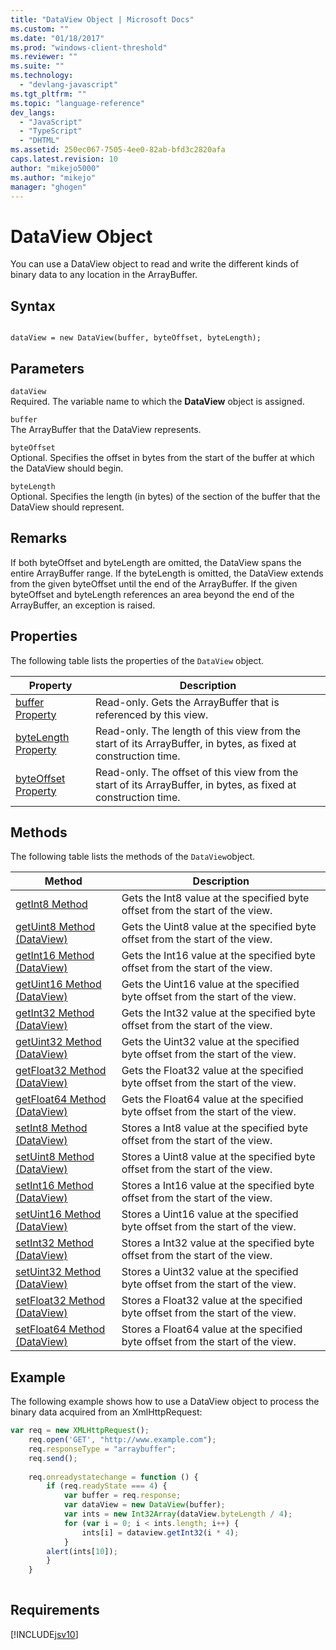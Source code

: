 ```yaml
---
title: "DataView Object | Microsoft Docs"
ms.custom: ""
ms.date: "01/18/2017"
ms.prod: "windows-client-threshold"
ms.reviewer: ""
ms.suite: ""
ms.technology: 
  - "devlang-javascript"
ms.tgt_pltfrm: ""
ms.topic: "language-reference"
dev_langs: 
  - "JavaScript"
  - "TypeScript"
  - "DHTML"
ms.assetid: 250ec067-7505-4ee0-82ab-bfd3c2820afa
caps.latest.revision: 10
author: "mikejo5000"
ms.author: "mikejo"
manager: "ghogen"
---
```

# DataView Object
You can use a DataView object to read and write the different kinds of binary data to any location in the ArrayBuffer.  
  
## Syntax  
  
```  
  
dataView = new DataView(buffer, byteOffset, byteLength);  
```  
  
## Parameters  
 `dataView`  
 Required. The variable name to which the **DataView** object is assigned.  
  
 `buffer`  
 The ArrayBuffer that the DataView represents.  
  
 `byteOffset`  
 Optional. Specifies the offset in bytes from the start of the buffer at which the DataView should begin.  
  
 `byteLength`  
 Optional. Specifies the length (in bytes) of the section of the buffer that the DataView should represent.  
  
## Remarks  
 If both byteOffset and byteLength are omitted, the DataView spans the entire ArrayBuffer range. If the byteLength is omitted, the DataView extends from the given byteOffset until the end of the ArrayBuffer. If the given byteOffset and byteLength references an area beyond the end of the ArrayBuffer, an exception is raised.  
  
## Properties  
 The following table lists the properties of the `DataView` object.  
  
|Property|Description|  
|--------------|-----------------|  
|[buffer Property](../../javascript/reference/buffer-property-dataview.md)|Read-only. Gets the ArrayBuffer that is referenced by this view.|  
|[byteLength Property](../../javascript/reference/bytelength-property-dataview.md)|Read-only. The length of this view from the start of its ArrayBuffer, in bytes, as fixed at construction time.|  
|[byteOffset Property](../../javascript/reference/byteoffset-property-dataview.md)|Read-only. The offset of this view from the start of its ArrayBuffer, in bytes, as fixed at construction time.|  
  
## Methods  
 The following table lists the methods of the `DataView`object.  
  
|Method|Description|  
|------------|-----------------|  
|[getInt8 Method](../../javascript/reference/getint8-method-dataview.md)|Gets the Int8 value at the specified byte offset from the start of the view.|  
|[getUint8 Method (DataView)](../../javascript/reference/getuint8-method-dataview.md)|Gets the Uint8 value at the specified byte offset from the start of the view.|  
|[getInt16 Method (DataView)](../../javascript/reference/getint16-method-dataview.md)|Gets the Int16 value at the specified byte offset from the start of the view.|  
|[getUint16 Method (DataView)](../../javascript/reference/getuint16-method-dataview.md)|Gets the Uint16 value at the specified byte offset from the start of the view.|  
|[getInt32 Method (DataView)](../../javascript/reference/getint32-method-dataview.md)|Gets the Int32 value at the specified byte offset from the start of the view.|  
|[getUint32 Method (DataView)](../../javascript/reference/getuint32-method-dataview.md)|Gets the Uint32 value at the specified byte offset from the start of the view.|  
|[getFloat32 Method (DataView)](../../javascript/reference/getfloat32-method-dataview.md)|Gets the Float32 value at the specified byte offset from the start of the view.|  
|[getFloat64 Method (DataView)](../../javascript/reference/getfloat64-method-dataview.md)|Gets the Float64 value at the specified byte offset from the start of the view.|  
|[setInt8 Method (DataView)](../../javascript/reference/setint8-method-dataview.md)|Stores a Int8 value at the specified byte offset from the start of the view.|  
|[setUint8 Method (DataView)](../../javascript/reference/setuint8-method-dataview.md)|Stores a Uint8 value at the specified byte offset from the start of the view.|  
|[setInt16 Method (DataView)](../../javascript/reference/setint16-method-dataview.md)|Stores a Int16 value at the specified byte offset from the start of the view.|  
|[setUint16 Method (DataView)](../../javascript/reference/setuint16-method-dataview.md)|Stores a Uint16 value at the specified byte offset from the start of the view.|  
|[setInt32 Method (DataView)](../../javascript/reference/setint32-method-dataview.md)|Stores a Int32 value at the specified byte offset from the start of the view.|  
|[setUint32 Method (DataView)](../../javascript/reference/setuint32-method-dataview.md)|Stores a Uint32 value at the specified byte offset from the start of the view.|  
|[setFloat32 Method (DataView)](../../javascript/reference/setfloat32-method-dataview.md)|Stores a Float32 value at the specified byte offset from the start of the view.|  
|[setFloat64 Method (DataView)](../../javascript/reference/setfloat64-method-dataview.md)|Stores a Float64 value at the specified byte offset from the start of the view.|  
  
## Example  
 The following example shows how to use a DataView object to process the binary data acquired from an XmlHttpRequest:  
  
```JavaScript  
var req = new XMLHttpRequest();  
    req.open('GET', "http://www.example.com");  
    req.responseType = "arraybuffer";  
    req.send();  
  
    req.onreadystatechange = function () {  
        if (req.readyState === 4) {  
            var buffer = req.response;  
            var dataView = new DataView(buffer);  
            var ints = new Int32Array(dataView.byteLength / 4);  
            for (var i = 0; i < ints.length; i++) {  
                ints[i] = dataview.getInt32(i * 4);  
            }  
        alert(ints[10]);  
        }  
    }  
  
```  
  
## Requirements  
 [!INCLUDE[jsv10](../../javascript/reference/includes/jsv10-md.md)]
